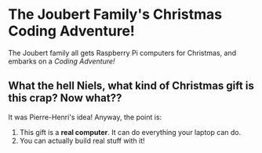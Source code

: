 # The Joubert Family's Christmas Coding Adventure!

The Joubert family all gets Raspberry Pi computers for Christmas, and embarks on a *Coding Adventure!*

## What the hell Niels, what kind of Christmas gift is this crap? Now what??

It was Pierre-Henri's idea! Anyway, the point is:

1. This gift is a **real computer**. It can do everything your laptop can do. 
2. You can actually build real stuff with it! 